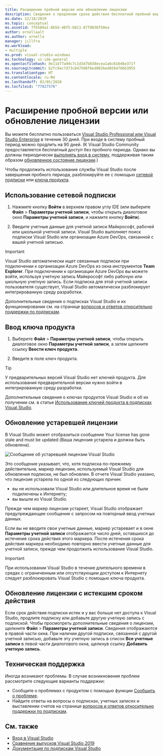 ```yaml
---
title: Расширение пробной версии или обновление лицензии
description: Сведения о продлении срока действия бесплатной пробной версии Visual Studio, об использовании сетевой подписки или ключа продукта для разблокировки Visual Studio, а также об обновлении устаревшей или просроченной лицензии.
ms.date: 12/18/2019
ms.topic: conceptual
ms.assetid: ffb580a1-8b5d-48f5-b811-87f8036f50ea
author: ornellaalt
ms.author: ornella
manager: jillfra
ms.workload:
- multiple
ms.prod: visual-studio-windows
ms.technology: vs-ide-general
ms.openlocfilehash: 8e11d77a94c7c1d3d7b038ecea1a6c61646e371f
ms.sourcegitcommit: b2fc9ac7d73c847508f6ed082bed026476bb3955
ms.translationtype: HT
ms.contentlocale: ru-RU
ms.lasthandoff: 02/05/2020
ms.locfileid: "77027576"
---
```

# <a name="extend-a-trial-version-or-update-a-license"></a>Расширение пробной версии или обновление лицензии

Вы можете бесплатно пользоваться [Visual Studio Professional или Visual Studio Enterprise](https://visualstudio.microsoft.com/vs/compare/) в течение 30 дней. При входе в систему пробный период можно продлить на 90 дней. (К Visual Studio Community предоставляется бесплатный доступ без пробного периода. Однако вы должны периодически [выполнять вход в систему](signing-in-to-visual-studio.md), поддерживая таким образом [обновленное состояние лицензии](#update-a-stale-license).)

Чтобы продолжить использование службы Visual Studio после завершения пробного периода, разблокируйте ее с помощью [сетевой подписки](#use-an-online-subscription) или [ключа продукта](#enter-a-product-key).

## <a name="use-an-online-subscription"></a>Использование сетевой подписки

1. Нажмите кнопку **Войти** в верхнем правом углу IDE (или выберите **Файл** > **Параметры учетной записи**, чтобы открыть диалоговое окно **Параметры учетной записи**, и нажмите кнопку **Войти**).

1. Введите учетные данные для учетной записи Майкрософт, рабочей или школьной учетной записи. Visual Studio выполняет поиск подписки Visual Studio или организации Azure DevOps, связанной с вашей учетной записью.

> [!IMPORTANT]
> Visual Studio автоматически ищет связанные подписки при подключении к организации Azure DevOps из окна инструментов **Team Explorer**. При подключении к организации Azure DevOps вы можете войти, используя учетную запись Майкрософт либо рабочую или школьную учетную запись. Если подписка для этой учетной записи пользователя существует, Visual Studio автоматически разблокирует интегрированную среду разработки.

Дополнительные сведения о подписках Visual Studio и их функционировании см. на странице [вопросов и ответов относительно поддержки по подпискам](https://visualstudio.microsoft.com/subscriptions/support/).

## <a name="enter-a-product-key"></a>Ввод ключа продукта

1. Выберите **Файл** > **Параметры учетной записи**, чтобы открыть диалоговое окно **Параметры учетной записи**, а затем щелкните ссылку **Ввести ключ продукта**.

1. Введите в поле ключ продукта.

> [!TIP]
> У предварительных версий Visual Studio нет ключей продукта. Для использования предварительной версии нужно войти в интегрированную среду разработки.

Дополнительные сведения о ключах продуктов Visual Studio и об их получении см. в статье [Использование ключей продукта в подписках Visual Studio](/visualstudio/subscriptions/product-keys).

## <a name="update-a-stale-license"></a>Обновление устаревшей лицензии

В Visual Studio может отобразиться сообщение Your license has gone stale and must be updated (Ваша лицензия устарела и должна быть обновлена).

![Сообщение об устаревшей лицензии Visual Studio](../ide/media/vs2017_stale-license.png)

Это сообщение указывает, что, хотя подписка по-прежнему действительна, маркер лицензии, используемый Visual Studio для обновления подписки, не был обновлен. В отчете Visual Studio указано, что лицензия устарела по одной из следующих причин:

* вы не использовали Visual Studio или длительное время не были подключены к Интернету;
* вы вышли из Visual Studio.

Прежде чем маркер лицензии устареет, Visual Studio отображает предупреждающее сообщение с запросом на повторный ввод учетных данных.

Если вы не вводите свои учетные данные, маркер устаревает и в окне **Параметры учетной записи** отображается число дней, оставшихся до истечения срока действия этого маркера. После истечения срока действия маркера необходимо повторно ввести учетные данные для учетной записи, прежде чем продолжить использование Visual Studio.

> [!Important]
> При использовании Visual Studio в течение длительного времени в средах с ограниченным или отсутствующим доступом к Интернету следует разблокировать Visual Studio с помощью ключа продукта.

## <a name="update-an-expired-license"></a>Обновление лицензии с истекшим сроком действия

Если срок действия подписки истек и у вас больше нет доступа к Visual Studio, продлите подписку или добавьте другую учетную запись с подпиской. Чтобы просмотреть дополнительные сведения о лицензии, щелкните **Файл** > **Параметры учетной записи**. Сведения отображаются в правой части окна. При наличии другой подписки, связанной с другой учетной записью, добавьте эту учетную запись в список **Все учетные записи** в левой части диалогового окна, щелкнув ссылку **Добавить учетную запись**.

## <a name="get-support"></a>Техническая поддержка

Иногда возникают проблемы. В случае возникновения проблем рассмотрите следующие варианты поддержки:

* Сообщите о проблемах с продуктом с помощью функции [Сообщить о проблеме](how-to-report-a-problem-with-visual-studio.md).
* Найдите ответы на вопросы о подписках, учетных записях и выставлении счетов на странице [вопросов и ответов относительно поддержки по подпискам](https://visualstudio.microsoft.com/subscriptions/support/).

## <a name="see-also"></a>См. также

* [Вход в Visual Studio](../ide/signing-in-to-visual-studio.md)
* [Сравнение выпусков Visual Studio 2019](https://visualstudio.microsoft.com/vs/compare/)
* [Документация по подпискам Visual Studio](/visualstudio/subscriptions/)
